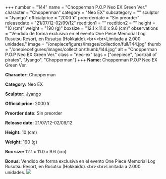 +++
number = "144"
name = "Chopperman P.O.P Neo EX Green Ver."
character = "Chopperman"
category = "Neo EX"
subcategory = ""
sculptor = "Jyango"
officialprice = "2000 ¥"
preorderdate = "Sin preorder"
releasedate = "21/07/12-02/09/12"
reedition1 = ""
reedition2 = ""
height = "10 (cm)"
weight = "190 (g)"
boxsize = "12.1 x 11.0 x 9.6 (cm)"
observations = "Vendido de forma exclusiva en el evento One Piece Memorial Log Rusutsu Resort, en Rusutsu (Hokkaido).&lt;br&gt;&lt;br&gt;Limitada a 2.000 unidades."
image = "/onepiecefigures/images/collection/full/144.jpg"
thumb = "/onepiecefigures/images/collection/thumb/144.jpg"
alt = "Chopperman P.O.P Neo EX Green Ver."
class = "neo-ex"
tags = ["onepiece", "portrait of pirates", "Jyango", "Chopperman"]
+++
**Name:** Chopperman P.O.P Neo EX Green Ver.

**Character:** Chopperman

**Category:** Neo EX 

**Sculptor:** Jyango

**Official price:** 2000 ¥

**Preorder date:** Sin preorder

**Release date:** 21/07/12-02/09/12

**Height:** 10 (cm)

**Weight:** 190 (g)

**Box size:** 12.1 x 11.0 x 9.6 (cm)

**Bonus:** Vendido de forma exclusiva en el evento One Piece Memorial Log Rusutsu Resort, en Rusutsu (Hokkaido).&lt;br&gt;&lt;br&gt;Limitada a 2.000 unidades.
<img src="/onepiecefigures/images/collection/thumb/144.jpg">